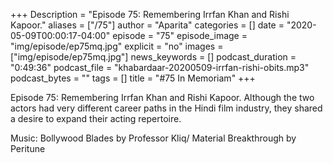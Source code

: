+++
Description = "Episode 75: Remembering Irrfan Khan and Rishi Kapoor."
aliases = ["/75"]
author = "Aparita"
categories = []
date = "2020-05-09T00:00:17-04:00"
episode = "75"
episode_image = "img/episode/ep75mq.jpg"
explicit = "no"
images = ["img/episode/ep75mq.jpg"]
news_keywords = []
podcast_duration = "0:49:36"
podcast_file = "khabardaar-20200509-irrfan-rishi-obits.mp3"
podcast_bytes = ""
tags = []
title = "#75 In Memoriam"
+++

Episode 75: Remembering Irrfan Khan and Rishi Kapoor. Although the two actors had very different career paths in the Hindi film industry, they shared a desire to expand their acting repertoire. 


Music: Bollywood Blades by Professor Kliq/ Material Breakthrough by Peritune
